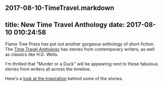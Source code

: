 2017-08-10-TimeTravel.markdown
---
title: New Time Travel Anthology
date: 2017-08-10 010:24:58
---
Flame Tree Press has put out another gorgeous anthology of short fiction. The [Time Travel Anthology]( http://flametreepublishing.com/Time-Travel-Short-Stories.html) has stories from contemporary writers, as well as classics like H.G. Wells.

I'm thrilled that "Murder or a Duck" will be appearing next to these fabulous stories from writers all across the timeline.

Here's a [look at the inspiration]( http://blog.flametreepublishing.com/fantasy-gothic/time-travel-author-qa-story-inspirations) behind some of the stories.
